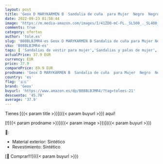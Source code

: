 ```yaml
---
layout: post
title: 'Geox D MARYKARMEN B  Sandalia de cuña  para Mujer  Negro  Negro   39.5 EU'
date: 2022-09-23 01:58:44
image: 'https://m.media-amazon.com/images/I/41ZDO-mC-FL._SL500_._SL400_.jpg'
comments: true
category: ofertas
author: 'tole.es'
slug: 'B08BLBJMR4-es Geox D MARYKARMEN B Sandalia de cuña para Mujer Negro...'
sku: 'B08BLBJMR4-es'
tags: [ 'Sandalias de vestir para mujer','Sandalias y palas de mujer','Zapatos','Zapatos para mujer','Zapatos y complementos','geox','sandalia','🇪🇸', ]
actualPrice: 37.9 EUR
currency: EUR
price: 37.9
comparePrice: 69.9 EUR
prodname: 'Geox D MARYKARMEN B  Sandalia de cuña  para Mujer  Negro  Negro   39.5 EU'
country: 'es'
flag: '🇪🇸'
brand: 'Geox'
buyurl: 'https://www.amazon.es/dp/B08BLBJMR4/?tag=tolees-21'
descuento: '45.78'
average: '37.9'
---
```


Tienes [{{< param title >}}]({{< param buyurl >}}) aqui!

[![{{< param prodname >}}]({{< param image >}})]({{< param buyurl >}})

🔎:

- Material exterior: Sintético
- Revestimiento: Sintético

[🛒 Comprar!!!]({{< param buyurl >}})
